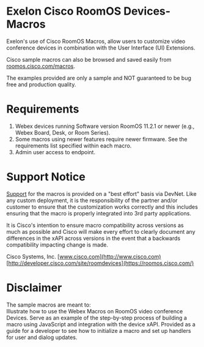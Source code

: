 # Exelon Cisco RoomOS Devices- Macros
Exelon's use of Cisco RoomOS Macros, allow users to customize video conference devices in combination with the User Interface (UI) Extensions.

Cisco sample macros can also be browsed and saved easily from [roomos.cisco.com/macros](https://roomos.cisco.com/macros).

The examples provided are only a sample and NOT guaranteed to be bug free and production quality.

# Requirements
1.  Webex devices running Software version RoomOS 11.2.1 or newer (e.g., Webex Board, Desk, or Room Series).  
2.  Some macros using newer features require newer firmware. See the requirements list specified within each macro.  
3.  Admin user access to endpoint.

# Support Notice
[Support](https://developer.cisco.com/site/support/) for the macros is provided on a "best effort" basis via DevNet. Like any custom deployment, it is the responsibility of the partner and/or customer to ensure that the customization works correctly and this includes ensuring that the macro is properly integrated into 3rd party applications.

It is Cisco's intention to ensure macro compatibility across versions as much as possible and Cisco will make every effort to clearly document any differences in the xAPI across versions in the event that a backwards compatibility impacting change is made.

Cisco Systems, Inc.
[www.cisco.com](http://www.cisco.com)
[http://developer.cisco.com/site/roomdevices](https://roomos.cisco.com/)

# Disclaimer  
The sample macros are meant to:  
Illustrate how to use the Webex Macros on RoomOS video conference Devices.
Serve as an example of the step-by-step process of building a macro using JavaScript and integration with the device xAPI.
Provided as a guide for a developer to see how to initialize a macro and set up handlers for user and dialog updates.

